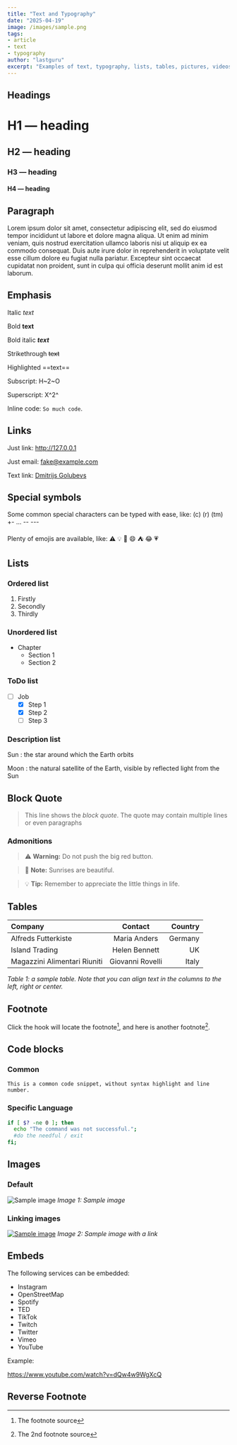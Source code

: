 ```yaml
---
title: "Text and Typography"
date: "2025-04-19"
image: /images/sample.png
tags:
- article
- text
- typography
author: "lastguru"
excerpt: "Examples of text, typography, lists, tables, pictures, videos, and more."
---
```


## Headings

# H1 — heading

## H2 — heading

### H3 — heading

#### H4 — heading

## Paragraph

Lorem ipsum dolor sit amet, consectetur adipiscing elit, sed do eiusmod tempor incididunt ut labore et dolore magna aliqua. Ut enim ad minim veniam, quis nostrud exercitation ullamco laboris nisi ut aliquip ex ea commodo consequat. Duis aute irure dolor in reprehenderit in voluptate velit esse cillum dolore eu fugiat nulla pariatur. Excepteur sint occaecat cupidatat non proident, sunt in culpa qui officia deserunt mollit anim id est laborum.

## Emphasis

Italic *text*

Bold **text**

Bold italic ***text***

Strikethrough ~~text~~

Highlighted ==text==

Subscript: H~2~O

Superscript: X^2^

Inline code: `So much code`.

## Links

Just link: <http://127.0.0.1>

Just email: <fake@example.com>

Text link: [Dmitrijs Golubevs](https://lastguru.lv/)

## Special symbols

Some common special characters can be typed with ease, like: (c) (r) (tm) +- ... -- ---

Plenty of emojis are available, like: :warning: :bulb: :satellite: :smile: :tent: :joy: :heartpulse:

## Lists

### Ordered list

1. Firstly
2. Secondly
3. Thirdly

### Unordered list

- Chapter
  - Section 1
  - Section 2

### ToDo list

- [ ] Job
  - [x] Step 1
  - [x] Step 2
  - [ ] Step 3

### Description list

Sun
: the star around which the Earth orbits

Moon
: the natural satellite of the Earth, visible by reflected light from the Sun

## Block Quote

> This line shows the *block quote*.
> The quote may contain multiple lines or even paragraphs

### Admonitions

> :warning: **Warning:** Do not push the big red button.

> :memo: **Note:** Sunrises are beautiful.

> :bulb: **Tip:** Remember to appreciate the little things in life.

## Tables

| Company                      | Contact           | Country |
| :--------------------------- | :---------------: | ------: |
| Alfreds Futterkiste          | Maria Anders      | Germany |
| Island Trading               | Helen Bennett     |      UK |
| Magazzini Alimentari Riuniti | Giovanni Rovelli  |   Italy |

*Table 1: a sample table. Note that you can align text in the columns to the left, right or center.*

## Footnote

Click the hook will locate the footnote[^footnote], and here is another footnote[^fn-nth-2].

## Code blocks

### Common

```text
This is a common code snippet, without syntax highlight and line number.
```

### Specific Language

```bash
if [ $? -ne 0 ]; then
  echo "The command was not successful.";
  #do the needful / exit
fi;
```

## Images

### Default

![Sample image](/images/sample.png)
*Image 1: Sample image*

### Linking images

[![Sample image](/images/sample.png)](https://lastguru.lv/)
*Image 2: Sample image with a link*

## Embeds

The following services can be embedded:

- Instagram
- OpenStreetMap
- Spotify
- TED
- TikTok
- Twitch
- Twitter
- Vimeo
- YouTube

Example:

https://www.youtube.com/watch?v=dQw4w9WgXcQ

## Reverse Footnote

[^footnote]: The footnote source
[^fn-nth-2]: The 2nd footnote source
